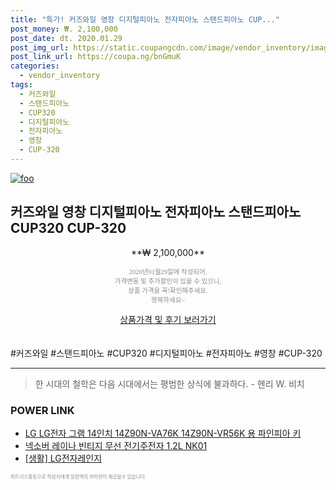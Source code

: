 ```yaml
--- 
title: "특가! 커즈와일 영창 디지털피아노 전자피아노 스탠드피아노 CUP..." 
post_money: ₩. 2,100,000 
post_date: dt. 2020.01.29 
post_img_url: https://static.coupangcdn.com/image/vendor_inventory/images/2019/03/27/13/8/a4288dce-18f4-4e22-a136-040636cb0333.jpg 
post_link_url: https://coupa.ng/bnGmuK 
categories: 
  - vendor_inventory 
tags: 
  - 커즈와일 
  - 스탠드피아노 
  - CUP320 
  - 디지털피아노 
  - 전자피아노 
  - 영창 
  - CUP-320 
--- 
```

[![foo](https://static.coupangcdn.com/image/vendor_inventory/images/2019/03/27/13/8/a4288dce-18f4-4e22-a136-040636cb0333.jpg)](https://coupa.ng/bnGmuK) 

## 커즈와일 영창 디지털피아노 전자피아노 스탠드피아노 CUP320 CUP-320 
<p style="text-align: center;">**₩ 2,100,000**</p> 
<p style="text-align: center;"><span style="color: #898c8f; font-family: Georgia,Times,serif; font-size: 0.75em;">2020년01월29일에 작성되어, <br>가격변동 및 추가할인이 있을 수 있으니,<br> 상품 가격을 꼭!확인해주세요.<br>행복하세요~</span> 
</p>	 
<div markdown="0" style="text-align: center;"><a href="https://coupa.ng/bnGmuK" class="btn btn--success">상품가격 및 후기 보러가기</a></div> 
<br><br> 
  #커즈와일 #스탠드피아노 #CUP320 #디지털피아노 #전자피아노 #영창 #CUP-320 
<hr> 

> 한 시대의 철학은 다음 시대에서는 평범한 상식에 불과하다. - 헨리 W. 비치 


### POWER LINK

* <a href="https://blog.naver.com/fasyy4321/221780758671" target="_blank">LG LG전자 그램 14인치 14Z90N-VA76K 14Z90N-VR56K 용 파인피아 키</a>
* <a href="https://blog.naver.com/fasyy4321/221790265055" target="_blank">넥소버 레이나 빈티지 무선 전기주전자 1.2L NK01</a>
* <a href="https://blog.naver.com/fasyy4321/221759358144" target="_blank"> [생활] LG전자레인지  </a>

<span style="color: #898c8f; font-family: Georgia,Times,serif; font-size: 0.55em;">파트너스활동으로 작성자에게 일정액의 커미션이 제공될수 있습니다.</span> 
